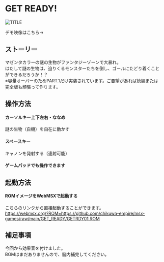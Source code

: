 # GET READY!

![TITLE](https://user-images.githubusercontent.com/124578804/221236382-5dd414f3-d7e4-4b5f-a15e-1c92063eb030.png)
<p>デモ映像はこちら→</p>

## ストーリー
マゼンタカラーの謎の生物がファンタジーゾーンで大暴れ。<br>
はたして謎の生物は、迫りくるモンスターたちを倒し、ゴールにたどり着くことができるだろうか！？<br>
※容量オーバーのためPART.1だけ実装されています。ご要望があれば続編または完全版も頑張って作ります。

## 操作方法
#### カーソルキー上下左右・ななめ
謎の生物（自機）を自在に動かす
#### スペースキー
キャノンを発射する（連射可能）
#### ゲームパッドでも操作できます

## 起動方法
#### ROMイメージをWebMSXで起動する
こちらのリンクから直接起動することができます。<br>
https://webmsx.org/?ROM=https://github.com/chikuwa-empire/msx-games/raw/main/GET_READY/GETRDY01.ROM

## 補足事項
今回から効果音を付けました。<br>
BGMはまだありませんので、脳内補完してください。
